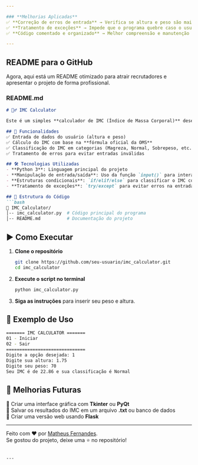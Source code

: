 ```yaml
---

### **Melhorias Aplicadas**
✅ **Correção de erros de entrada** → Verifica se altura e peso são maiores que zero.  
✅ **Tratamento de exceções** → Impede que o programa quebre caso o usuário digite letras ou caracteres inválidos.  
✅ **Código comentado e organizado** → Melhor compreensão e manutenção futura.  

---
```


## **README para o GitHub**
Agora, aqui está um README otimizado para atrair recrutadores e apresentar o projeto de forma profissional.

### **README.md**
```md
# 🏋️‍♂️ IMC Calculator

Este é um simples **calculador de IMC (Índice de Massa Corporal)** desenvolvido em Python. O projeto segue boas práticas de programação e pode ser executado diretamente no terminal.

## 🚀 Funcionalidades
✅ Entrada de dados do usuário (altura e peso)  
✅ Cálculo do IMC com base na **fórmula oficial da OMS**  
✅ Classificação do IMC em categorias (Magreza, Normal, Sobrepeso, etc.)  
✅ Tratamento de erros para evitar entradas inválidas  

## 🛠️ Tecnologias Utilizadas
- **Python 3**: Linguagem principal do projeto
- **Manipulação de entrada/saída**: Uso da função `input()` para interação com o usuário
- **Estruturas condicionais**: `if/elif/else` para classificar o IMC corretamente
- **Tratamento de exceções**: `try/except` para evitar erros na entrada de dados

## 📂 Estrutura do Código
```bash
📁 IMC_Calculator/
│-- imc_calculator.py  # Código principal do programa
│-- README.md          # Documentação do projeto
```

## ▶️ Como Executar
1. **Clone o repositório**  
   ```bash
   git clone https://github.com/seu-usuario/imc_calculator.git
   cd imc_calculator
   ```
2. **Execute o script no terminal**  
   ```bash
   python imc_calculator.py
   ```
3. **Siga as instruções** para inserir seu peso e altura.

## 📌 Exemplo de Uso
```bash
======= IMC CALCULATOR =======
01 - Iniciar
02 - Sair
==============================
Digite a opção desejada: 1
Digite sua altura: 1.75
Digite seu peso: 70
Seu IMC é de 22.86 e sua classificação é Normal
```

## 📌 Melhorias Futuras
🔹 Criar uma interface gráfica com **Tkinter** ou **PyQt**  
🔹 Salvar os resultados do IMC em um arquivo **.txt** ou banco de dados  
🔹 Criar uma versão web usando **Flask**  

---

Feito com ❤️ por [Matheus Fernandes](https://github.com/MatheusSilvaConceicao).  
Se gostou do projeto, deixe uma ⭐ no repositório!
```

---